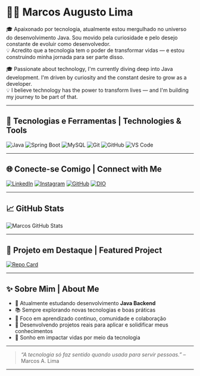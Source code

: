 # 👨‍💻 Marcos Augusto Lima

🎓 Apaixonado por tecnologia, atualmente estou mergulhado no universo do desenvolvimento Java. Sou movido pela curiosidade e pelo desejo constante de evoluir como desenvolvedor.  
💡 Acredito que a tecnologia tem o poder de transformar vidas — e estou construindo minha jornada para ser parte disso.

🎓 Passionate about technology, I'm currently diving deep into Java development. I'm driven by curiosity and the constant desire to grow as a developer.  
💡 I believe technology has the power to transform lives — and I'm building my journey to be part of that.

---

## 🚀 Tecnologias e Ferramentas | Technologies & Tools

![Java](https://img.shields.io/badge/Java-ED8B00?style=for-the-badge&logo=openjdk&logoColor=white)
![Spring Boot](https://img.shields.io/badge/Spring_Boot-6DB33F?style=for-the-badge&logo=spring-boot&logoColor=white)
![MySQL](https://img.shields.io/badge/MySQL-005C84?style=for-the-badge&logo=mysql&logoColor=white)
![Git](https://img.shields.io/badge/Git-F05032?style=for-the-badge&logo=git&logoColor=white)
![GitHub](https://img.shields.io/badge/GitHub-000?style=for-the-badge&logo=github&logoColor=white)
![VS Code](https://img.shields.io/badge/VSCode-007ACC?style=for-the-badge&logo=visual-studio-code&logoColor=white)

---

## 🌐 Conecte-se Comigo | Connect with Me

[![LinkedIn](https://img.shields.io/badge/LinkedIn-0A66C2?style=for-the-badge&logo=linkedin&logoColor=white)](https://www.linkedin.com/in/marcosaugustolima/)
[![Instagram](https://img.shields.io/badge/Instagram-E4405F?style=for-the-badge&logo=instagram&logoColor=white)](https://www.instagram.com/marcosaugusto.oficial/)
[![GitHub](https://img.shields.io/badge/GitHub-171515?style=for-the-badge&logo=github&logoColor=white)](https://github.com/maugusilima)
[![DIO](https://img.shields.io/badge/DIO.me-000000?style=for-the-badge&logo=discover&logoColor=white)](https://web.dio.me/users/m_augustt)

---

## 📈 GitHub Stats

![Marcos GitHub Stats](https://github-readme-stats.vercel.app/api?username=maugusilima&theme=transparent&bg_color=000000&border_color=30A3DC&show_icons=true&icon_color=30A3DC&title_color=E94D5F&text_color=FFFFFF)


---

## 📌 Projeto em Destaque | Featured Project

[![Repo Card](https://github-readme-stats.vercel.app/api/pin/?username=maugusilima&repo=dio-lab-open-source&bg_color=000000&border_color=30A3DC&title_color=E94D5F&text_color=FFFFFF)](https://github.com/maugusilima/dio-lab-open-source)

---

## ✨ Sobre Mim | About Me

- 🔭 Atualmente estudando desenvolvimento **Java Backend**
- 📚 Sempre explorando novas tecnologias e boas práticas
- 🧠 Foco em aprendizado contínuo, comunidade e colaboração
- 🌱 Desenvolvendo projetos reais para aplicar e solidificar meus conhecimentos
- 🎯 Sonho em impactar vidas por meio da tecnologia

---

> _“A tecnologia só faz sentido quando usada para servir pessoas.”_ – Marcos A. Lima

---
